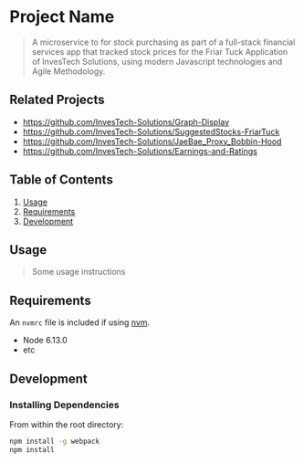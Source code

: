# Project Name

> A microservice to for stock purchasing as part of a full-stack financial services app that tracked stock prices for the Friar Tuck Application of InvesTech Solutions, using modern Javascript technologies and Agile Methodology. 

## Related Projects

  - https://github.com/InvesTech-Solutions/Graph-Display
  - https://github.com/InvesTech-Solutions/SuggestedStocks-FriarTuck
  - https://github.com/InvesTech-Solutions/JaeBae_Proxy_Bobbin-Hood
  - https://github.com/InvesTech-Solutions/Earnings-and-Ratings

## Table of Contents

1. [Usage](#Usage)
1. [Requirements](#requirements)
1. [Development](#development)

## Usage

> Some usage instructions

## Requirements

An `nvmrc` file is included if using [nvm](https://github.com/creationix/nvm).

- Node 6.13.0
- etc

## Development

### Installing Dependencies

From within the root directory:

```sh
npm install -g webpack
npm install
```

